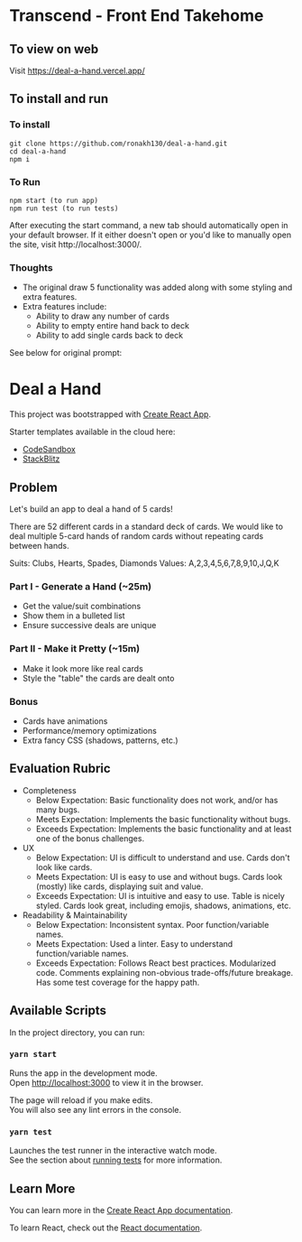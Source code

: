 # Transcend - Front End Takehome

## To view on web

Visit <https://deal-a-hand.vercel.app/>

## To install and run

### To install

```
git clone https://github.com/ronakh130/deal-a-hand.git
cd deal-a-hand
npm i
```

### To Run

```
npm start (to run app)
npm run test (to run tests)
```

After executing the start command, a new tab should automatically open in your default browser. If it either doesn't open or you'd like to manually open the site, visit http://localhost:3000/.

### Thoughts

- The original draw 5 functionality was added along with some styling and extra features.
- Extra features include:
  - Ability to draw any number of cards
  - Ability to empty entire hand back to deck
  - Ability to add single cards back to deck

See below for original prompt:

# Deal a Hand

This project was bootstrapped with [Create React App](https://github.com/facebook/create-react-app).

Starter templates available in the cloud here:
- [CodeSandbox](https://codesandbox.io/s/deal-a-hand-29q6n?file=/README.md)
- [StackBlitz](https://stackblitz.com/edit/react-6hudi7?devtoolsheight=33&file=README.md)

## Problem

Let's build an app to deal a hand of 5 cards!

There are 52 different cards in a standard deck of cards. We would like to deal multiple 5-card hands of random cards without repeating cards between hands.

Suits: Clubs, Hearts, Spades, Diamonds
Values: A,2,3,4,5,6,7,8,9,10,J,Q,K

### Part I - Generate a Hand (~25m)

- Get the value/suit combinations
- Show them in a bulleted list
- Ensure successive deals are unique

### Part II - Make it Pretty (~15m)

- Make it look more like real cards
- Style the "table" the cards are dealt onto

### Bonus

- Cards have animations
- Performance/memory optimizations
- Extra fancy CSS (shadows, patterns, etc.)

## Evaluation Rubric

- Completeness
  - Below Expectation: Basic functionality does not work, and/or has many bugs.
  - Meets Expectation: Implements the basic functionality without bugs.
  - Exceeds Expectation: Implements the basic functionality and at least one of the bonus challenges.
- UX
  - Below Expectation: UI is difficult to understand and use. Cards don't look like cards.
  - Meets Expectation: UI is easy to use and without bugs. Cards look (mostly) like cards, displaying suit and value.
  - Exceeds Expectation: UI is intuitive and easy to use. Table is nicely styled. Cards look great, including emojis, shadows, animations, etc.
- Readability & Maintainability
  - Below Expectation: Inconsistent syntax. Poor function/variable names.
  - Meets Expectation: Used a linter. Easy to understand function/variable names.
  - Exceeds Expectation: Follows React best practices. Modularized code. Comments explaining non-obvious trade-offs/future breakage. Has some test coverage for the happy path.

## Available Scripts

In the project directory, you can run:

### `yarn start`

Runs the app in the development mode.\
Open [http://localhost:3000](http://localhost:3000) to view it in the browser.

The page will reload if you make edits.\
You will also see any lint errors in the console.

### `yarn test`

Launches the test runner in the interactive watch mode.\
See the section about [running tests](https://facebook.github.io/create-react-app/docs/running-tests) for more information.

## Learn More

You can learn more in the [Create React App documentation](https://facebook.github.io/create-react-app/docs/getting-started).

To learn React, check out the [React documentation](https://reactjs.org/).
